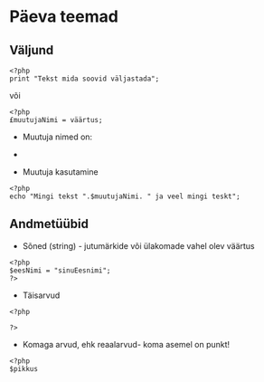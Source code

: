 # Päeva teemad
## Väljund
```
<?php
print "Tekst mida soovid väljastada";
```
või
```
<?php
£muutujaNimi = väärtus;
```
* Muutuja nimed on:
*
    
* Muutuja kasutamine
```
<?php
echo "Mingi tekst ".$muutujaNimi. " ja veel mingi teskt";
```
## Andmetüübid
* Sõned (string) - jutumärkide või ülakomade vahel olev väärtus
```
<?php
$eesNimi = "sinuEesnimi";
?>
```
* Täisarvud
```
<?php

?>
```
* Komaga arvud, ehk reaalarvud- koma asemel on punkt!
```
<?php
$pikkus 
```